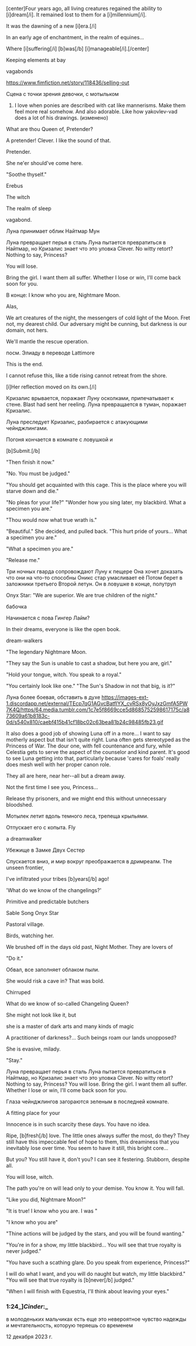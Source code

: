 [center]Four years ago, all living creatures regained the ability to [i]dream[/i]. It remained lost to them for a [i]millennium[/i].

It was the dawning of a new [i]era.[/i]

In an early age of enchantment, in the realm of equines...

Where [i]suffering[/i] [b]was[/b] [i]manageable[/i].[/center]


Keeping elements at bay


vagabonds

https://www.fimfiction.net/story/118436/selling-out

Сцена с точки зрения девочки, с мотыльком




1. I love when ponies are described with cat like mannerisms. Make them feel more real somehow. And also adorable. Like how yakovlev-vad does a lot of his drawings. (изменено)
    

What are thou Queen of, Pretender?

A pretender! Clever. I like the sound of that.

Pretender.


She ne'er should've come here.

"Soothe thyself."

Erebus

The witch

The realm of sleep


vagabond.


Луна принимает облик Найтмар Мун

Луна превращает перья в сталь Луна пытается превратиться в Найтмар, но Кризалис знает что это уловка 
Clever. 
No witty retort? Nothing to say, Princess? 

You will lose. 

Bring the girl. I want them all suffer. 
Whether I lose or win, I'll come back soon for you.


В конце:
I know who you are, Nightmare Moon.


Alas,

We art creatures of the night, the messengers of cold light of the Moon. Fret not, my dearest child. Our adversary might be cunning, but darkness is our domain, not hers.


We'll mantle the rescue operation.

посм. Элиаду в переводе Lattimore


This is the end.

I cannot refuse this, like a tide rising cannot retreat from the shore.


[i]Her reflection moved on its own.[/i]

Кризалис врывается, поражает Луну осколками, припечатывает к стене.
Blast had sent her reeling.
Луна превращается в туман, поражает Кризалис.

Луна преследует Кризалис, разбирается с атакующими чейнджлингами.

Погоня кончается в комнате с ловушкой и 

[b]Submit.[/b]


"Then finish it now."

"No. You must be judged."



"You should get acquainted with this cage. This is the place where you will starve down and die." 


"No pleas for your life?"
"Wonder how you sing later, my blackbird. What a specimen you are."

"Thou would now what true wrath is." 

"Beautiful." She decided, and pulled back. "This hurt pride of yours... What a specimen you are."


"What a specimen you are."

"Release me."

Три ночных гварда сопровождают Луну к пещере
Она хочет доказать что они на что-то способны
Оникс стар умасливает её
Потом берет в заложники третьего
Второй летун. Он в ловушке в конце, полутруп

Onyx Star: "We are superior. We are true children of the night."


бабочка

Начинается с пова Гингер Лайм?


In their dreams, everyone is like the open book.

dream-walkers


"The legendary Nightmare Moon. 



"They say the Sun is unable to cast a shadow, but here you are, girl."

"Hold your tongue, witch. You speak to a royal."

"You certainly look like one." "The Sun's Shadow in not that big, is it?"

Луна более боевая, обставить в духе
https://images-ext-1.discordapp.net/external/TEcp7qG1AGvcBatfIYX_cvRSx8yOyJxzGmfA5PW7K4Q/https/64.media.tumblr.com/1c7e5f8669cce5d8685752598617175c/a873609a61b8183c-0d/s540x810/caebf415b41cf18bc02c63bea81b24c98485fb23.gif



It also does a good job of showing Luna off in a more… I want to say motherly aspect but that isn't quite right. Luna often gets stereotyped as the Princess of War. The dour one, with fell countenance and fury, while Celestia gets to serve the aspect of the counselor and kind parent. It's good to see Luna getting into that, particularly because 'cares for foals' really does mesh well with her proper canon role.

They all are here, near her--all but a dream away.


Not the first time I see you, Princess...

Release thy prisoners, and we might end this without unnecessary bloodshed. 


Мотылек летит вдоль темного леса, трепеща крыльями.

Отпускает его с копыта. Fly

a dreamwalker

Убежище в Замке Двух Сестер

Спускается вниз, и мир вокруг преображается в дримреалм. The unseen frontier,


I've infiltrated your tribes [b]years[/b] ago!


'What do we know of the changelings?'

Primitive and predictable butchers

Sable Song
Onyx Star

Pastoral village.

Birds, watching her.


We brushed off in the days old past, Night Mother. They are lovers of 



"Do it."

Обвал, все заполняет облаком пыли.

She would risk a cave in? That was bold.

Chirruped


What do we know of so-called Changeling Queen?

She might not look like it, but 

she is a master of dark arts and many kinds of magic

A practitioner of darkness?... Such beings roam our lands unopposed?

She is evasive, milady.





"Stay."

Луна превращает перья в сталь Луна пытается превратиться в Найтмар, но Кризалис знает что это уловка Clever. No witty retort? Nothing to say, Princess? You will lose. Bring the girl. I want them all suffer. Whether I lose or win, I'll come back soon for you.

Глаза чейнджлингов загораются зеленым в последней комнате.

A fitting place for your 

Innocence is in such scarcity these days. You have no idea.

Ripe, [b]fresh[/b] love. The little ones always suffer the most, do they? They still have this impeccable feel of hope to them, this dreaminess that you inevitably lose over time.
You seem to have it still, this bright core...

But you? You still have it, don't you? I can see it festering. Stubborn, despite all. 


You will lose, witch.


The path you're on will lead only to your demise. You know it. You will fall.

"Like you did, Nightmare Moon?"


"It is true! I know who you are. I was "

"I know who you are"


"Thine actions will be judged by the stars, and you will be found wanting."

"You're in for a show, my little blackbird... You will see that true royalty is never judged." 


"You have such a scathing glare. Do you speak from experience, Princess?" 

I will do what I want, and you will do naught but watch, my little blackbird." "You will see that true royalty is [b]never[/b] judged."




"When I will finish with Equestria, I'll think about leaving your eyes."


### 1:24_]_Cinder_:_ 

в молоденьких мальчиках есть еще это невероятное чувство надежды и мечтательность, которую теряешь со временем



12 декабря 2023 г.